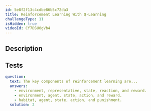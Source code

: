 ```yaml
---
id: 5e8f2f13c4cdbe86b5c72da3
title: Reinforcement Learning With Q-Learning
challengeType: 11
isHidden: true
videoId: Cf7DSU0gVb4
---
```


## Description
<section id='description'>
</section>

## Tests
<section id='tests'>

```yml
question:
  text: The key components of reinforcement learning are...
  answers:
    - environment, representative, state, reaction, and reward.
    - environment, agent, state, action, and reward.
    - habitat, agent, state, action, and punishment.
  solution: 2
```

</section>


